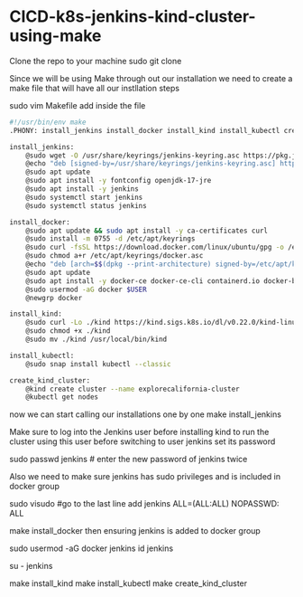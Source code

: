 # CICD-k8s-jenkins-kind-cluster-using-make

Clone the repo to your machine
sudo git clone <project repo URL>

Since we will be using Make through out our installation we need to create a make file that will have all our instllation steps 

sudo vim Makefile
add inside the file 

```bash
#!/usr/bin/env make
.PHONY: install_jenkins install_docker install_kind install_kubectl create_kind_cluster

install_jenkins:
	@sudo wget -O /usr/share/keyrings/jenkins-keyring.asc https://pkg.jenkins.io/debian-stable/jenkins.io-2023.key
	@echo "deb [signed-by=/usr/share/keyrings/jenkins-keyring.asc] https://pkg.jenkins.io/debian-stable binary/" | sudo tee /etc/apt/sources.list.d/jenkins.list > /dev/null
	@sudo apt update
	@sudo apt install -y fontconfig openjdk-17-jre
	@sudo apt install -y jenkins
	@sudo systemctl start jenkins
	@sudo systemctl status jenkins

install_docker:
	@sudo apt update && sudo apt install -y ca-certificates curl
	@sudo install -m 0755 -d /etc/apt/keyrings
	@sudo curl -fsSL https://download.docker.com/linux/ubuntu/gpg -o /etc/apt/keyrings/docker.asc
	@sudo chmod a+r /etc/apt/keyrings/docker.asc
	@echo "deb [arch=$$(dpkg --print-architecture) signed-by=/etc/apt/keyrings/docker.asc] https://download.docker.com/linux/ubuntu $$(. /etc/os-release && echo $${VERSION_CODENAME}) stable" | sudo tee /etc/apt/sources.list.d/docker.list > /dev/null
	@sudo apt update
	@sudo apt install -y docker-ce docker-ce-cli containerd.io docker-buildx-plugin docker-compose-plugin
	@sudo usermod -aG docker $USER
	@newgrp docker

install_kind:
	@sudo curl -Lo ./kind https://kind.sigs.k8s.io/dl/v0.22.0/kind-linux-amd64
	@sudo chmod +x ./kind
	@sudo mv ./kind /usr/local/bin/kind

install_kubectl:
	@sudo snap install kubectl --classic

create_kind_cluster:
	@kind create cluster --name explorecalifornia-cluster
	@kubectl get nodes

```
now we can start calling our installations one by one 
make install_jenkins

Make sure to log into the Jenkins user before installing kind to run the cluster using this user before switching to user jenkins set its password

sudo passwd jenkins # enter the new password of jenkins twice

Also we need to make sure jenkins has sudo privileges and is included in docker group

sudo visudo #go to the last line add
jenkins ALL=(ALL:ALL) NOPASSWD: ALL

make install_docker
then ensuring jenkins is added to docker group

sudo usermod -aG docker jenkins
id jenkins

su - jenkins

make install_kind
make install_kubectl
make create_kind_cluster

